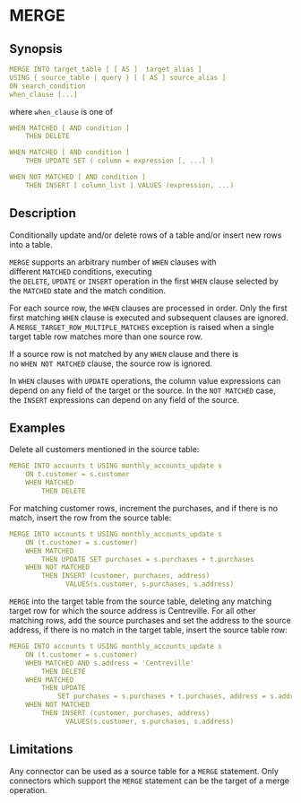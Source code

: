 # MERGE

## Synopsis

```yaml
MERGE INTO target_table [ [ AS ]  target_alias ]
USING { source_table | query } [ [ AS ] source_alias ]
ON search_condition
when_clause [...]
```

where `when_clause` is one of

```yaml
WHEN MATCHED [ AND condition ]
    THEN DELETE
```

```yaml
WHEN MATCHED [ AND condition ]
    THEN UPDATE SET ( column = expression [, ...] )
```

```yaml
WHEN NOT MATCHED [ AND condition ]
    THEN INSERT [ column_list ] VALUES (expression, ...)
```

## Description

Conditionally update and/or delete rows of a table and/or insert new rows into a table.

`MERGE` supports an arbitrary number of `WHEN` clauses with different `MATCHED` conditions, executing the `DELETE`, `UPDATE` or `INSERT` operation in the first `WHEN` clause selected by the `MATCHED` state and the match condition.

For each source row, the `WHEN` clauses are processed in order. Only the first first matching `WHEN` clause is executed and subsequent clauses are ignored. A `MERGE_TARGET_ROW_MULTIPLE_MATCHES` exception is raised when a single target table row matches more than one source row.

If a source row is not matched by any `WHEN` clause and there is no `WHEN NOT MATCHED` clause, the source row is ignored.

In `WHEN` clauses with `UPDATE` operations, the column value expressions can depend on any field of the target or the source. In the `NOT MATCHED` case, the `INSERT` expressions can depend on any field of the source.

## Examples

Delete all customers mentioned in the source table:

```yaml
MERGE INTO accounts t USING monthly_accounts_update s
    ON t.customer = s.customer
    WHEN MATCHED
        THEN DELETE
```

For matching customer rows, increment the purchases, and if there is no match, insert the row from the source table:

```yaml
MERGE INTO accounts t USING monthly_accounts_update s
    ON (t.customer = s.customer)
    WHEN MATCHED
        THEN UPDATE SET purchases = s.purchases + t.purchases
    WHEN NOT MATCHED
        THEN INSERT (customer, purchases, address)
              VALUES(s.customer, s.purchases, s.address)
```

`MERGE` into the target table from the source table, deleting any matching target row for which the source address is Centreville. For all other matching rows, add the source purchases and set the address to the source address, if there is no match in the target table, insert the source table row:

```yaml
MERGE INTO accounts t USING monthly_accounts_update s
    ON (t.customer = s.customer)
    WHEN MATCHED AND s.address = 'Centreville'
        THEN DELETE
    WHEN MATCHED
        THEN UPDATE
            SET purchases = s.purchases + t.purchases, address = s.address
    WHEN NOT MATCHED
        THEN INSERT (customer, purchases, address)
              VALUES(s.customer, s.purchases, s.address)
```

## Limitations

Any connector can be used as a source table for a `MERGE` statement. Only connectors which support the `MERGE` statement can be the target of a merge operation.

<!-- See the [**connector documentation**](https://trino.io/docs/current/connector.html) for more information. -->